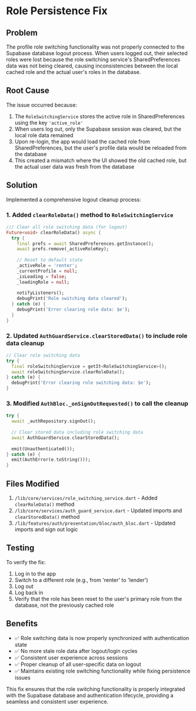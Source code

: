 # Role Persistence Fix

## Problem
The profile role switching functionality was not properly connected to the Supabase database logout process. When users logged out, their selected roles were lost because the role switching service's SharedPreferences data was not being cleared, causing inconsistencies between the local cached role and the actual user's roles in the database.

## Root Cause
The issue occurred because:
1. The `RoleSwitchingService` stores the active role in SharedPreferences using the key `'active_role'`
2. When users log out, only the Supabase session was cleared, but the local role data remained
3. Upon re-login, the app would load the cached role from SharedPreferences, but the user's profile data would be reloaded from the database
4. This created a mismatch where the UI showed the old cached role, but the actual user data was fresh from the database

## Solution
Implemented a comprehensive logout cleanup process:

### 1. Added `clearRoleData()` method to `RoleSwitchingService`
```dart
/// Clear all role switching data (for logout)
Future<void> clearRoleData() async {
  try {
    final prefs = await SharedPreferences.getInstance();
    await prefs.remove(_activeRoleKey);
    
    // Reset to default state
    _activeRole = 'renter';
    _currentProfile = null;
    _isLoading = false;
    _loadingRole = null;
    
    notifyListeners();
    debugPrint('Role switching data cleared');
  } catch (e) {
    debugPrint('Error clearing role data: $e');
  }
}
```

### 2. Updated `AuthGuardService.clearStoredData()` to include role data cleanup
```dart
// Clear role switching data
try {
  final roleSwitchingService = getIt<RoleSwitchingService>();
  await roleSwitchingService.clearRoleData();
} catch (e) {
  debugPrint('Error clearing role switching data: $e');
}
```

### 3. Modified `AuthBloc._onSignOutRequested()` to call the cleanup
```dart
try {
  await _authRepository.signOut();
  
  // Clear stored data including role switching data
  await AuthGuardService.clearStoredData();
  
  emit(Unauthenticated());
} catch (e) {
  emit(AuthError(e.toString()));
}
```

## Files Modified
1. `/lib/core/services/role_switching_service.dart` - Added `clearRoleData()` method
2. `/lib/core/services/auth_guard_service.dart` - Updated imports and `clearStoredData()` method
3. `/lib/features/auth/presentation/bloc/auth_bloc.dart` - Updated imports and sign out logic

## Testing
To verify the fix:
1. Log in to the app
2. Switch to a different role (e.g., from 'renter' to 'lender')
3. Log out
4. Log back in
5. Verify that the role has been reset to the user's primary role from the database, not the previously cached role

## Benefits
- ✅ Role switching data is now properly synchronized with authentication state
- ✅ No more stale role data after logout/login cycles
- ✅ Consistent user experience across sessions
- ✅ Proper cleanup of all user-specific data on logout
- ✅ Maintains existing role switching functionality while fixing persistence issues

This fix ensures that the role switching functionality is properly integrated with the Supabase database and authentication lifecycle, providing a seamless and consistent user experience.